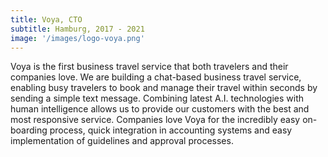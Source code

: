 ```yaml
---
title: Voya, CTO
subtitle: Hamburg, 2017 - 2021
image: '/images/logo-voya.png'
---
```

Voya is the first business travel service that both travelers and their companies love.
We are building a chat-based business travel service, enabling busy travelers to book and manage their travel within seconds by sending a simple text message.
Combining latest A.I. technologies with human intelligence allows us to provide our customers with the best and most responsive service.
Companies love Voya for the incredibly easy on-boarding process, quick integration in accounting systems and easy implementation of guidelines and approval processes.